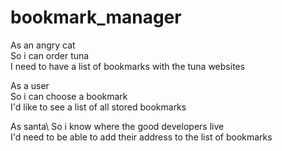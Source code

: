 # bookmark_manager

As an angry cat\
So i can order tuna\
I need to have a list of bookmarks with the tuna websites

As a user\
So i can choose a bookmark\
I'd like to see a list of all stored bookmarks

As santa\ 
So i know where the good developers live\
I'd need to be able to add their address to the list of bookmarks
